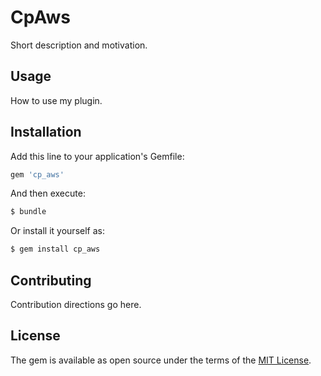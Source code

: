 # CpAws
Short description and motivation.

## Usage
How to use my plugin.

## Installation
Add this line to your application's Gemfile:

```ruby
gem 'cp_aws'
```

And then execute:
```bash
$ bundle
```

Or install it yourself as:
```bash
$ gem install cp_aws
```

## Contributing
Contribution directions go here.

## License
The gem is available as open source under the terms of the [MIT License](http://opensource.org/licenses/MIT).
